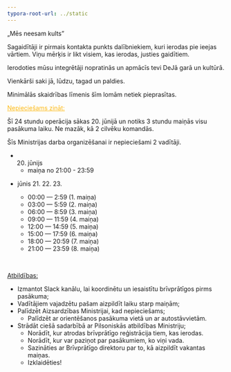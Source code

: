 ```yaml
---
typora-root-url: ../static
---
```


„Mēs neesam kults”

Sagaidītāji ir pirmais kontakta punkts dalībniekiem, kuri ierodas pie ieejas vārtiem. Viņu mērķis ir likt visiem, kas ierodas, justies gaidītiem. 

Ierodoties mūsu integrētāji nopratinās un apmācīs tevi DeJā  garā un kultūrā.

Vienkārši saki jā, lūdzu, tagad un paldies. 

Minimālās skaidrības līmenis šīm lomām netiek pieprasītas.



<span style="color:fdb913;"><u>Nepieciešams zināt:</u></span>

Šī 24 stundu operācija sākas 20. jūnijā un notiks 3 stundu maiņās visu pasākuma laiku. Ne mazāk, kā 2 cilvēku komandās.

Šīs Ministrijas darba organizēšanai ir nepieciešami 2 vadītāji.



- 20. jūnijs

  - maiņa no 21:00 - 23:59


- jūnis 21. 22. 23.

  - 00:00 — 2:59 (1. maiņa)
  - 03:00 — 5:59 (2. maiņa)
  - 06:00 — 8:59 (3. maiņa)
  - 09:00 — 11:59 (4. maiņa)
  - 12:00 — 14:59 (5. maiņa)
  - 15:00 — 17:59 (6. maiņa)
  - 18:00 — 20:59 (7. maiņa)
  - 21:00 — 23:59 (8. maiņa)

  ​

<u>Atbildības:</u>

- Izmantot Slack kanālu, lai koordinētu un iesaistītu brīvprātīgos pirms pasākuma;
- Vadītājiem vajadzētu pašam aizpildīt laiku starp maiņām;
- Palīdzēt Aizsardzības Ministrijai, kad nepieciešams;
  - Palīdzēt ar orientēšanos pasākuma vietā un ar autostāvvietām.
- Strādāt ciešā sadarbībā ar Pilsoniskās atbildības Ministriju;
  - Norādīt, kur atrodas brīvprātīgo reģistrācija tiem, kas ierodas.
  - Norādīt, kur var paziņot par pasākumiem, ko viņi vada.
  - Sazināties ar Brīvprātīgo direktoru par to, kā aizpildīt vakantas maiņas.
  - Izklaidēties!